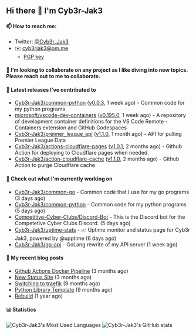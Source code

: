 ## Hi there 👋 I'm Cyb3r-Jak3

#### 📫 How to reach me:
  - Twitter: [@Cyb3r_Jak3](https://twitter.com/Cyb3r_Jak3)
  - ✉️ cyb3rjak3@pm.me
    - [PGP key](https://gist.githubusercontent.com/Cyb3r-Jak3/d1068b61b50239b171faf018a0269f67/raw/b876db002e6b0630795382c0b9134771ffa5fe3a/cyb3rjak3@pm.me.asc)


#### 👯 I’m looking to collaborate on any project as I like diving into new topics. Please reach out to me to collaborate.


#### 🔭 Latest releases I've contributed to

- [Cyb3r-Jak3/common-python](https://github.com/Cyb3r-Jak3/common-python) ([v0.0.3](https://github.com/Cyb3r-Jak3/common-python/releases/tag/v0.0.3), 1 week ago) - Common code for my python programs
- [microsoft/vscode-dev-containers](https://github.com/microsoft/vscode-dev-containers) ([v0.195.0](https://github.com/microsoft/vscode-dev-containers/releases/tag/v0.195.0), 1 week ago) - A repository of development container definitions for the VS Code Remote - Containers extension and GitHub Codespaces
- [Cyb3r-Jak3/preimer_league_api](https://github.com/Cyb3r-Jak3/preimer_league_api) ([v1.1.0](https://github.com/Cyb3r-Jak3/preimer_league_api/releases/tag/v1.1.0), 1 month ago) - API for pulling Premier League Data
- [Cyb3r-Jak3/actions-cloudflare-pages](https://github.com/Cyb3r-Jak3/actions-cloudflare-pages) ([v1.0.1](https://github.com/Cyb3r-Jak3/actions-cloudflare-pages/releases/tag/v1.0.1), 2 months ago) - Github Action for deploying to Cloudflare pages when needed.
- [Cyb3r-Jak3/action-cloudflare-cache](https://github.com/Cyb3r-Jak3/action-cloudflare-cache) ([v1.1.0](https://github.com/Cyb3r-Jak3/action-cloudflare-cache/releases/tag/v1.1.0), 2 months ago) - Github Action to purge Cloudflare cache

#### 👷 Check out what I'm currently working on

- [Cyb3r-Jak3/common-go](https://github.com/Cyb3r-Jak3/common-go) - Common code that I use for my go programs (3 days ago)
- [Cyb3r-Jak3/common-python](https://github.com/Cyb3r-Jak3/common-python) - Common code for my python programs (5 days ago)
- [Competitive-Cyber-Clubs/Discord-Bot](https://github.com/Competitive-Cyber-Clubs/Discord-Bot) - This is the Discord bot for the Competetive Cyber Clubs Discord. (5 days ago)
- [Cyb3r-Jak3/uptime-stats](https://github.com/Cyb3r-Jak3/uptime-stats) - 📈 Uptime monitor and status page for Cyb3r Jak3, powered by @upptime (6 days ago)
- [Cyb3r-Jak3/go-api](https://github.com/Cyb3r-Jak3/go-api) - GoLang rewrite of my API server (1 week ago)

#### 📜 My recent blog posts

- [Github Actions Docker Pipeline](https://blog.jwhite.network/Github-Action-Docker/) (3 months ago)
- [New Status Site](https://blog.jwhite.network/New-Status-Site/) (3 months ago)
- [Switching to traefik](https://blog.jwhite.network/Traefik/) (9 months ago)
- [Python Library Template](https://blog.jwhite.network/Python-Template/) (9 months ago)
- [Rebuild](https://blog.jwhite.network/Rebuild/) (1 year ago)


#### 📊 Statistics
![Cyb3r-Jak3's Most Used Languages](https://github-readme-stats.vercel.app/api/top-langs/?username=Cyb3r-Jak3&theme=cobalt&hide=css,html,scss)
![Cyb3r-Jak3's GitHub stats](https://github-readme-stats.vercel.app/api?username=Cyb3r-Jak3&count_private=true&show_icons=true&theme=cobalt&line_height=40)
